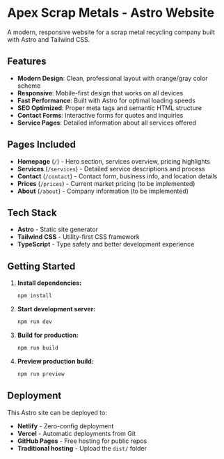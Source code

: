 # Apex Scrap Metals - Astro Website

A modern, responsive website for a scrap metal recycling company built with Astro and Tailwind CSS.

## Features

- **Modern Design**: Clean, professional layout with orange/gray color scheme
- **Responsive**: Mobile-first design that works on all devices  
- **Fast Performance**: Built with Astro for optimal loading speeds
- **SEO Optimized**: Proper meta tags and semantic HTML structure
- **Contact Forms**: Interactive forms for quotes and inquiries
- **Service Pages**: Detailed information about all services offered

## Pages Included

- **Homepage** (`/`) - Hero section, services overview, pricing highlights
- **Services** (`/services`) - Detailed service descriptions and process
- **Contact** (`/contact`) - Contact form, business info, and location details
- **Prices** (`/prices`) - Current market pricing (to be implemented)
- **About** (`/about`) - Company information (to be implemented)

## Tech Stack

- **Astro** - Static site generator
- **Tailwind CSS** - Utility-first CSS framework
- **TypeScript** - Type safety and better development experience

## Getting Started

1. **Install dependencies:**
   ```bash
   npm install
   ```

2. **Start development server:**
   ```bash
   npm run dev
   ```

3. **Build for production:**
   ```bash
   npm run build
   ```

4. **Preview production build:**
   ```bash
   npm run preview
   ```

## Deployment

This Astro site can be deployed to:
- **Netlify** - Zero-config deployment
- **Vercel** - Automatic deployments from Git
- **GitHub Pages** - Free hosting for public repos
- **Traditional hosting** - Upload the `dist/` folder